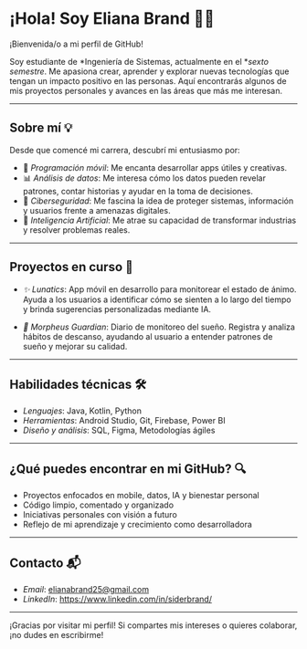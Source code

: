 # ¡Hola! Soy Eliana Brand 👩‍💻

¡Bienvenida/o a mi perfil de GitHub!

Soy estudiante de *Ingeniería de Sistemas, actualmente en el **sexto semestre*. Me apasiona crear, aprender y explorar nuevas tecnologías que tengan un impacto positivo en las personas. Aquí encontrarás algunos de mis proyectos personales y avances en las áreas que más me interesan.

---

## Sobre mí 💡

Desde que comencé mi carrera, descubrí mi entusiasmo por:

- 📱 *Programación móvil*: Me encanta desarrollar apps útiles y creativas.
- 📊 *Análisis de datos*: Me interesa cómo los datos pueden revelar patrones, contar historias y ayudar en la toma de decisiones.
- 🔐 *Ciberseguridad*: Me fascina la idea de proteger sistemas, información y usuarios frente a amenazas digitales.
- 🤖 *Inteligencia Artificial*: Me atrae su capacidad de transformar industrias y resolver problemas reales.

---

## Proyectos en curso 🚀

- *✨ Lunatics*: App móvil en desarrollo para monitorear el estado de ánimo. Ayuda a los usuarios a identificar cómo se sienten a lo largo del tiempo y brinda sugerencias personalizadas mediante IA.

- *🌙 Morpheus Guardian*: Diario de monitoreo del sueño. Registra y analiza hábitos de descanso, ayudando al usuario a entender patrones de sueño y mejorar su calidad.

---

## Habilidades técnicas 🛠️

- *Lenguajes*: Java, Kotlin, Python
- *Herramientas*: Android Studio, Git, Firebase, Power BI
- *Diseño y análisis*: SQL, Figma, Metodologías ágiles

---

## ¿Qué puedes encontrar en mi GitHub? 🔍

- Proyectos enfocados en mobile, datos, IA y bienestar personal
- Código limpio, comentado y organizado
- Iniciativas personales con visión a futuro
- Reflejo de mi aprendizaje y crecimiento como desarrolladora

---

## Contacto 📬

- *Email*: elianabrand25@gmail.com  
- *LinkedIn*: https://www.linkedin.com/in/siderbrand/

---

¡Gracias por visitar mi perfil! Si compartes mis intereses o quieres colaborar, ¡no dudes en escribirme!

